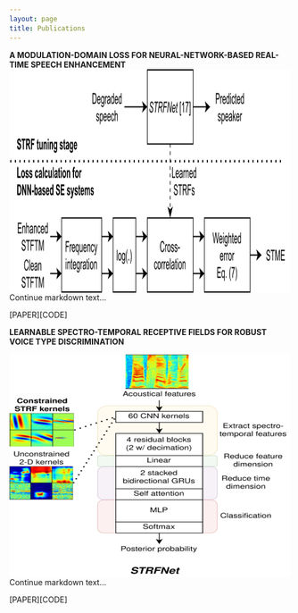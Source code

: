 ```yaml
---
layout: page
title: Publications
---
```


**A MODULATION-DOMAIN LOSS FOR NEURAL-NETWORK-BASED REAL-TIME SPEECH ENHANCEMENT**
<img style="float: left;" src="/assets/img/stme-flow.png" width="600" height="400">

Continue markdown text...

[PAPER][CODE]


**LEARNABLE SPECTRO-TEMPORAL RECEPTIVE FIELDS FOR ROBUST VOICE TYPE DISCRIMINATION**

<img style="float: left;" src="/assets/img/STRFNet.png" width="600" height="400">

Continue markdown text...

[PAPER][CODE]

